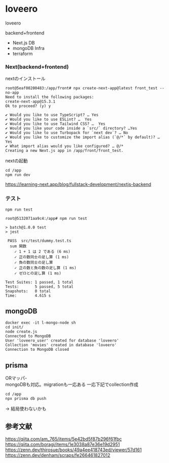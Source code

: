 # loveero
loveero

backend+frontend
- Next.js
DB
- mongoDB
Infra
- terraform

### Next(backend+frontend)

nextのインストール
```
root@5eaf00200483:/app/front# npx create-next-app@latest front_test --no-app
Need to install the following packages:
create-next-app@15.3.1
Ok to proceed? (y) y

✔ Would you like to use TypeScript? … Yes
✔ Would you like to use ESLint? …  Yes
✔ Would you like to use Tailwind CSS? …  Yes
✔ Would you like your code inside a `src/` directory? …Yes
✔ Would you like to use Turbopack for `next dev`? … No
✔ Would you like to customize the import alias (`@/*` by default)? … Yes
✔ What import alias would you like configured? … @/*
Creating a new Next.js app in /app/front/front_test.
```

nextの起動
```
cd /app
npm run dev
```
https://learning-next.app/blog/fullstack-development/nextjs-backend


### テスト
```
npm run test
```

```
root@5132071aa9c4:/app# npm run test

> batch@1.0.0 test
> jest

 PASS  src/test/dummy.test.ts
  sum 関数
    ✓ 1 + 1 は 2 である (6 ms)
    ✓ 正の数同士の足し算 (1 ms)
    ✓ 負の数同士の足し算
    ✓ 正の数と負の数の足し算 (1 ms)
    ✓ ゼロとの足し算 (1 ms)

Test Suites: 1 passed, 1 total
Tests:       5 passed, 5 total
Snapshots:   0 total
Time:        4.615 s
```
## mongoDB
```
docker exec -it l-mongo-node sh
cd init/
node create.js 
Connected to MongoDB
User 'loveero_user' created for database 'loveero'
Collection 'movies' created in database 'loveero'
Connection to MongoDB closed
```
## prisma
ORマッパ-<br>
mongoDBも対応。migrationも一応ある
一応下記でcollection作成
```
cd /app
npx prisma db push
```
→ 結局使わないかも
## 参考文献
https://qiita.com/am_765/items/5e42bd5f87b296f61fbc<br>
https://qiita.com/boragi/items/1e3038a87e36e19d2951<br>
https://zenn.dev/thirosue/books/49a4ee418743ed/viewer/57d161<br>
https://zenn.dev/denham/scraps/fe266461827012